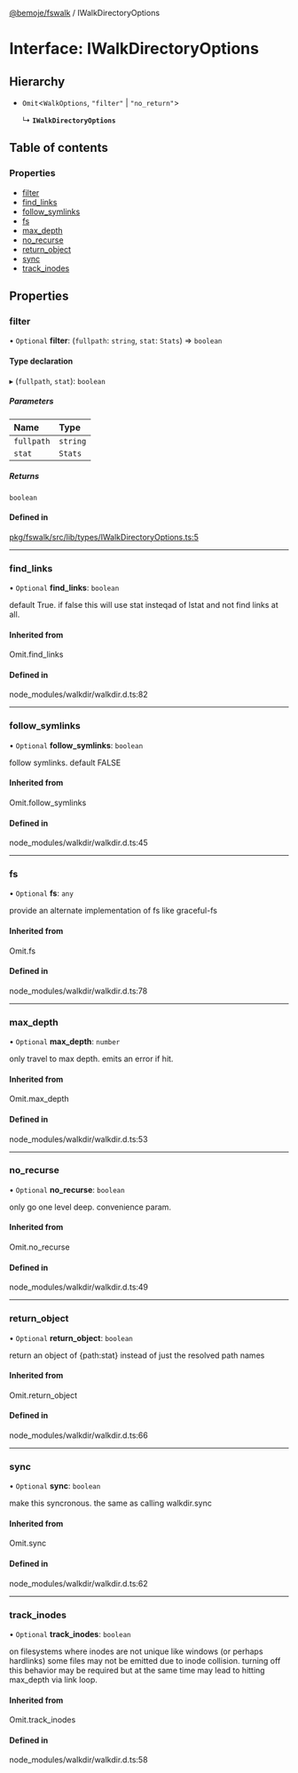 [@bemoje/fswalk](https://github.com/bemoje/tsmono/blob/main/pkg/fswalk/docs/md/index.md) / IWalkDirectoryOptions

# Interface: IWalkDirectoryOptions

## Hierarchy

- `Omit`<`WalkOptions`, ``"filter"`` \| ``"no_return"``\>

  ↳ **`IWalkDirectoryOptions`**

## Table of contents

### Properties

- [filter](https://github.com/bemoje/tsmono/blob/main/pkg/fswalk/docs/md/interfaces/IWalkDirectoryOptions.md#filter)
- [find\_links](https://github.com/bemoje/tsmono/blob/main/pkg/fswalk/docs/md/interfaces/IWalkDirectoryOptions.md#find_links)
- [follow\_symlinks](https://github.com/bemoje/tsmono/blob/main/pkg/fswalk/docs/md/interfaces/IWalkDirectoryOptions.md#follow_symlinks)
- [fs](https://github.com/bemoje/tsmono/blob/main/pkg/fswalk/docs/md/interfaces/IWalkDirectoryOptions.md#fs)
- [max\_depth](https://github.com/bemoje/tsmono/blob/main/pkg/fswalk/docs/md/interfaces/IWalkDirectoryOptions.md#max_depth)
- [no\_recurse](https://github.com/bemoje/tsmono/blob/main/pkg/fswalk/docs/md/interfaces/IWalkDirectoryOptions.md#no_recurse)
- [return\_object](https://github.com/bemoje/tsmono/blob/main/pkg/fswalk/docs/md/interfaces/IWalkDirectoryOptions.md#return_object)
- [sync](https://github.com/bemoje/tsmono/blob/main/pkg/fswalk/docs/md/interfaces/IWalkDirectoryOptions.md#sync)
- [track\_inodes](https://github.com/bemoje/tsmono/blob/main/pkg/fswalk/docs/md/interfaces/IWalkDirectoryOptions.md#track_inodes)

## Properties

### filter

• `Optional` **filter**: (`fullpath`: `string`, `stat`: `Stats`) => `boolean`

#### Type declaration

▸ (`fullpath`, `stat`): `boolean`

##### Parameters

| Name | Type |
| :------ | :------ |
| `fullpath` | `string` |
| `stat` | `Stats` |

##### Returns

`boolean`

#### Defined in

[pkg/fswalk/src/lib/types/IWalkDirectoryOptions.ts:5](https://github.com/bemoje/tsmono/blob/5043a85/pkg/fswalk/src/lib/types/IWalkDirectoryOptions.ts#L5)

___

### find\_links

• `Optional` **find\_links**: `boolean`

default True. if false this will use stat insteqad of lstat and not find links at all.

#### Inherited from

Omit.find\_links

#### Defined in

node_modules/walkdir/walkdir.d.ts:82

___

### follow\_symlinks

• `Optional` **follow\_symlinks**: `boolean`

follow symlinks. default FALSE

#### Inherited from

Omit.follow\_symlinks

#### Defined in

node_modules/walkdir/walkdir.d.ts:45

___

### fs

• `Optional` **fs**: `any`

provide an alternate implementation of fs like graceful-fs

#### Inherited from

Omit.fs

#### Defined in

node_modules/walkdir/walkdir.d.ts:78

___

### max\_depth

• `Optional` **max\_depth**: `number`

only travel to max depth. emits an error if hit.

#### Inherited from

Omit.max\_depth

#### Defined in

node_modules/walkdir/walkdir.d.ts:53

___

### no\_recurse

• `Optional` **no\_recurse**: `boolean`

only go one level deep. convenience param.

#### Inherited from

Omit.no\_recurse

#### Defined in

node_modules/walkdir/walkdir.d.ts:49

___

### return\_object

• `Optional` **return\_object**: `boolean`

return an object of {path:stat} instead of just the resolved path names

#### Inherited from

Omit.return\_object

#### Defined in

node_modules/walkdir/walkdir.d.ts:66

___

### sync

• `Optional` **sync**: `boolean`

make this syncronous. the same as calling walkdir.sync

#### Inherited from

Omit.sync

#### Defined in

node_modules/walkdir/walkdir.d.ts:62

___

### track\_inodes

• `Optional` **track\_inodes**: `boolean`

on filesystems where inodes are not unique like windows (or perhaps hardlinks) some files may not be emitted due to inode collision.
turning off this behavior may be required but at the same time may lead to hitting max_depth via link loop.

#### Inherited from

Omit.track\_inodes

#### Defined in

node_modules/walkdir/walkdir.d.ts:58

